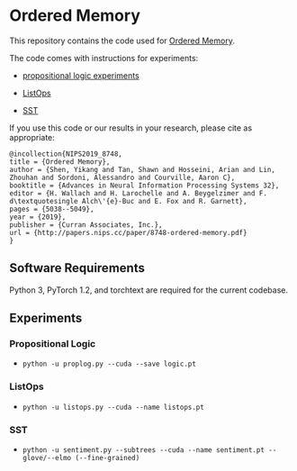 # Ordered Memory

This repository contains the code used for [Ordered Memory](https://arxiv.org/abs/1910.13466).

The code comes with instructions for experiments:
+ [propositional logic experiments](https://www.aclweb.org/anthology/W15-4002.pdf)

+ [ListOps](https://arxiv.org/pdf/1804.06028.pdf)

+ [SST](https://nlp.stanford.edu/sentiment/treebank.html)

If you use this code or our results in your research, please cite as appropriate:

```
@incollection{NIPS2019_8748,
title = {Ordered Memory},
author = {Shen, Yikang and Tan, Shawn and Hosseini, Arian and Lin, Zhouhan and Sordoni, Alessandro and Courville, Aaron C},
booktitle = {Advances in Neural Information Processing Systems 32},
editor = {H. Wallach and H. Larochelle and A. Beygelzimer and F. d\textquotesingle Alch\'{e}-Buc and E. Fox and R. Garnett},
pages = {5038--5049},
year = {2019},
publisher = {Curran Associates, Inc.},
url = {http://papers.nips.cc/paper/8748-ordered-memory.pdf}
}

```

## Software Requirements

Python 3, PyTorch 1.2, and torchtext are required for the current codebase.

## Experiments

### Propositional Logic

+ `python -u proplog.py --cuda --save logic.pt`

### ListOps

+ `python -u listops.py --cuda --name listops.pt`

### SST

+ `python -u sentiment.py --subtrees --cuda --name sentiment.pt --glove/--elmo (--fine-grained)`

